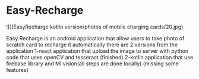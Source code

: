 # Easy-Recharge
![](EasyRecharge kotlin version/photos of mobile charging cards/20.jpg)


Easy Recharge is an android application that allow users to take photo of scratch card to recharge it automatically 
there are 2 versions from the application 
1-react application that upload the image to server with python code that uses openCV and tesseract (finished)
2-kotlin application that use firebase library and Ml vision(all steps are done locally) (missing some features)

